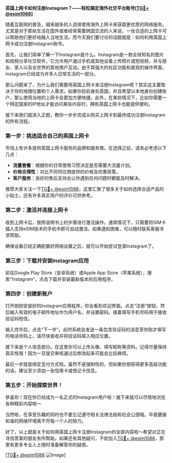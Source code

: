 **英国上网卡如何注册Instagram？——轻松搞定海外社交平台账号[[TG💪+ @esim1088](https://t.me/s/esim1088)]**

随着互联网的普及，越来越多的人选择使用海外上网卡来获取更优质的网络服务。尤其是对于那些生活在国外或者经常需要跨国交流的人来说，一张合适的上网卡可以帮助他们更好地融入当地生活。而今天我们要讨论的话题就是：如何利用英国上网卡成功注册Instagram账号。

首先，让我们简单了解一下Instagram是什么。Instagram是一款全球知名的图片和视频分享社交软件，它允许用户通过手机或其他设备上传照片或短视频，并与朋友、家人以及全世界的其他用户互动。由于其强大的社区功能和直观的操作界面，Instagram已经成为许多人日常生活的一部分。

那么问题来了，为什么我们需要用英国上网卡来注册Instagram呢？其实这主要取决于你的地理位置和个人需求。如果你目前身处英国，并且希望以本地身份创建账户，那么使用当地的上网卡会更加方便快捷。此外，在某些情况下，比如你需要一个特定国家的IP地址才能访问某些内容时，拥有英国上网卡也能提供便利。

接下来我们就进入正题，教你一步步完成从购买上网卡到最终成功注册Instagram的所有流程。

### 第一步：挑选适合自己的英国上网卡

市场上有许多提供英国上网卡服务的品牌和服务商。在选择之前，请务必考虑以下几点：
- **流量套餐**：根据你的日常使用习惯决定是否需要大流量计划。
- **价格合理性**：对比不同供应商提供的价格及优惠政策。
- **客户服务**：良好的售后支持会让你遇到任何问题时都能及时解决。

推荐大家关注一下[TG💪+ @esim1088](https://t.me/s/esim1088)，这里汇聚了很多关于如何选择合适产品的小贴士，还有许多真实用户的评价可供参考。

### 第二步：激活并连接上网卡

收到上网卡后，按照说明书上的步骤进行激活操作。通常情况下，只需要将SIM卡插入支持eSIM技术的手机中即可自动激活。如果遇到困难，可以随时联系客服寻求帮助。

确保设备已经正确配置好网络设置之后，就可以开始尝试登录Instagram了。

### 第三步：下载并安装Instagram应用

前往Google Play Store（安卓系统）或Apple App Store（苹果系统），搜索“Instagram”，点击下载并安装最新版本的应用程序。

### 第四步：创建新账户

打开刚刚安装好的Instagram应用程序，你会看到欢迎界面。点击“注册”按钮，然后输入有效的电子邮件地址作为用户名，并设置密码。接着填写手机号码用于接收验证码短信。

输入完毕后，点击“下一步”。此时系统会发送一条包含验证码的消息至你刚才填写的电话号码上，请尽快查收并将验证码填入相应位置。

接下来是个人信息部分。在这里你可以上传头像、填写昵称等资料。记得尽量保持真实性哦！因为一旦提交审核通过后修改起来可能会比较麻烦。

最后一步就是绑定支付方式啦。虽然不是强制性的，但如果你想获得更多高级功能的话，建议至少添加一张信用卡或借记卡信息。

### 第五步：开始探索世界！

恭喜你！现在你已经成为一名正式的Instagram用户啦！接下来就可以尽情地浏览各种精彩内容啦～

当然啦，在享受乐趣的同时也不要忘记遵守相关法律法规和社会公德哦。毕竟健康和谐的网络环境离不开每一个人的努力。

好了，以上就是关于如何用英国上网卡注册Instagram的全部内容啦～希望对正在寻找答案的朋友有所帮助。如果还有其他疑问，不妨加入[TG💪+ @esim1088](https://t.me/s/esim1088)，那里有更多专业人士随时准备解答你的疑惑。

[[TG💪+ @esim1088](https://t.me/s/esim1088) ![Image](https://i.postimg.cc/4NQfJmqS/Snipaste-2025-05-13-00-14-12.png)]